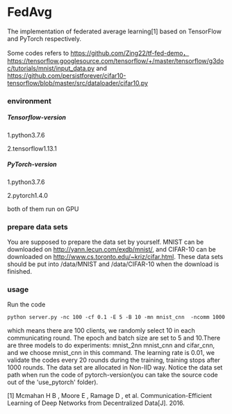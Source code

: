 # FedAvg

The implementation of federated average learning[1]  based on TensorFlow and PyTorch respectively.

Some codes refers to https://github.com/Zing22/tf-fed-demo， https://tensorflow.googlesource.com/tensorflow/+/master/tensorflow/g3doc/tutorials/mnist/input_data.py and  https://github.com/persistforever/cifar10-tensorflow/blob/master/src/dataloader/cifar10.py

### environment
##### Tensorflow-version

1.python3.7.6

2.tensorflow1.13.1

##### PyTorch-version

1.python3.7.6

2.pytorch1.4.0

both of them run on GPU

### prepare data sets

You are supposed to prepare the data set by yourself. MNIST can be downloaded on http://yann.lecun.com/exdb/mnist/, and CIFAR-10 can be downloaded on http://www.cs.toronto.edu/~kriz/cifar.html. These data sets should be put into /data/MNIST and /data/CIFAR-10 when the download is finished.

### usage

Run the code

```asp
python server.py -nc 100 -cf 0.1 -E 5 -B 10 -mn mnist_cnn  -ncomm 1000 -iid 0 -lr 0.01 -vf 20 -g 0
```

which means there are 100 clients,  we randomly select 10 in each communicating round. The epoch and batch size are set to 5 and 10.There are three models to do experiments: mnist_2nn mnist_cnn and cifar_cnn, and we choose mnist_cnn in this command. The learning rate is 0.01, we validate the codes every 20 rounds during the training, training stops after 1000 rounds.  The data set are allocated in Non-IID way.
Notice the data set path when run the code of pytorch-version(you can take the source code out of the 'use_pytorch' folder). 


[1] Mcmahan H B , Moore E , Ramage D , et al. Communication-Efficient Learning of Deep Networks from Decentralized Data[J]. 2016.
